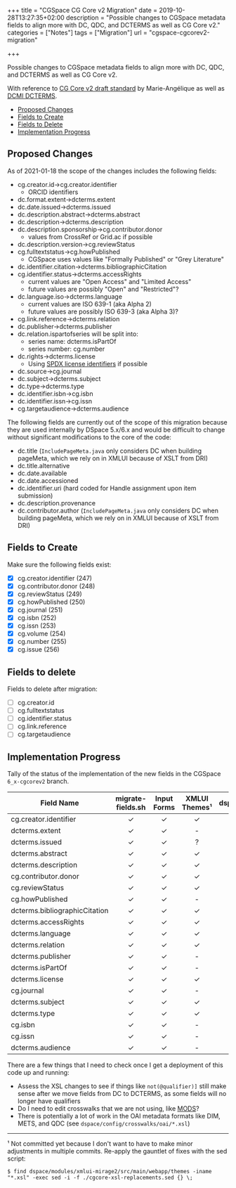 +++
title = "CGSpace CG Core v2 Migration"
date = 2019-10-28T13:27:35+02:00
description = "Possible changes to CGSpace metadata fields to align more with DC, QDC, and DCTERMS as well as CG Core v2."
categories = ["Notes"]
tags = ["Migration"]
url = "cgspace-cgcorev2-migration"

+++

Possible changes to CGSpace metadata fields to align more with DC, QDC, and DCTERMS as well as CG Core v2.

With reference to [CG Core v2 draft standard](https://agriculturalsemantics.github.io/cg-core/cgcore.html) by Marie-Angélique as well as [DCMI DCTERMS](http://www.dublincore.org/specifications/dublin-core/dcmi-terms/).

<!--more-->

- [Proposed Changes](#proposed-changes)
- [Fields to Create](#fields-to-create)
- [Fields to Delete](#fields-to-delete)
- [Implementation Progress](#implementation-progress)

## Proposed Changes
As of 2021-01-18 the scope of the changes includes the following fields:

- cg.creator.id→cg.creator.identifier
  - ORCID identifiers
- dc.format.extent→dcterms.extent
- dc.date.issued→dcterms.issued
- dc.description.abstract→dcterms.abstract
- dc.description→dcterms.description
- dc.description.sponsorship→cg.contributor.donor
  - values from CrossRef or Grid.ac if possible
- dc.description.version→cg.reviewStatus
- cg.fulltextstatus→cg.howPublished
  - CGSpace uses values like "Formally Published" or "Grey Literature"
- dc.identifier.citation→dcterms.bibliographicCitation
- cg.identifier.status→dcterms.accessRights
  - current values are "Open Access" and "Limited Access"
  - future values are possibly "Open" and "Restricted"?
- dc.language.iso→dcterms.language
  - current values are ISO 639-1 (aka Alpha 2)
  - future values are possibly ISO 639-3 (aka Alpha 3)?
- cg.link.reference→dcterms.relation
- dc.publisher→dcterms.publisher
- dc.relation.ispartofseries will be split into:
  - series name: dcterms.isPartOf
  - series number: cg.number
- dc.rights→dcterms.license
  - Using [SPDX license identifiers](https://spdx.org/licenses/) if possible
- dc.source→cg.journal
- dc.subject→dcterms.subject
- dc.type→dcterms.type
- dc.identifier.isbn→cg.isbn
- dc.identifier.issn→cg.issn
- cg.targetaudience→dcterms.audience

The following fields are currently out of the scope of this migration because they are used internally by DSpace 5.x/6.x and would be difficult to change without significant modifications to the core of the code:

- dc.title (`IncludePageMeta.java` only considers DC when building pageMeta, which we rely on in XMLUI because of XSLT from DRI)
- dc.title.alternative
- dc.date.available
- dc.date.accessioned
- dc.identifier.uri (hard coded for Handle assignment upon item submission)
- dc.description.provenance
- dc.contributor.author (`IncludePageMeta.java` only considers DC when building pageMeta, which we rely on in XMLUI because of XSLT from DRI)

## Fields to Create
Make sure the following fields exist:

- [x] cg.creator.identifier (247)
- [x] cg.contributor.donor (248)
- [x] cg.reviewStatus (249)
- [x] cg.howPublished (250)
- [x] cg.journal (251)
- [x] cg.isbn (252)
- [x] cg.issn (253)
- [x] cg.volume (254)
- [x] cg.number (255)
- [x] cg.issue (256)

## Fields to delete
Fields to delete after migration:

- [ ] cg.creator.id
- [ ] cg.fulltextstatus
- [ ] cg.identifier.status
- [ ] cg.link.reference
- [ ] cg.targetaudience

## Implementation Progress
Tally of the status of the implementation of the new fields in the CGSpace `6_x-cgcorev2` branch.

| Field Name | migrate-fields.sh | Input Forms | XMLUI Themes¹ | dspace.cfg | Discovery | Atmire Modules | Crosswalks |
| ---------- | :---------------: | :---------: | :-----------: | :--------: | :-------: | :------------: | :--------: |
cg.creator.identifier | ✓ | ✓ | ✓ | - | ✓ | ✓ | |
dcterms.extent | ✓ | ✓ | - | - | - | - | |
dcterms.issued | ✓ | ✓ | ? | ✓ | ✓ | ✓ | |
dcterms.abstract | ✓ | ✓ | ✓ | ✓ | ✓ | - | |
dcterms.description | ✓ | ✓ | ✓ | ✓ | ✓ | ✓ | |
cg.contributor.donor | ✓ | ✓ | ✓ | ✓ | ✓ | ✓ | |
cg.reviewStatus | ✓ | ✓ | ✓ | - | ✓ | - | |
cg.howPublished | ✓ | ✓ | - | - | - | - | |
dcterms.bibliographicCitation | ✓ | ✓ | ✓ | - | - | ✓ | |
dcterms.accessRights | ✓ | ✓ | ✓ | - | ✓ | ✓ | |
dcterms.language | ✓ | ✓ | ✓ | - | ✓ | ✓ | |
dcterms.relation | ✓ | ✓ | ✓ | - | - | - | |
dcterms.publisher | ✓ | ✓ | - | - | ✓ | ✓ | |
dcterms.isPartOf | ✓ | ✓ | - | ✓ | ✓ | ✓ | |
dcterms.license | ✓ | ✓ | ✓ | ✓ | ✓ | ✓ | |
cg.journal | ✓ | ✓ | - | - | ✓ | ✓ | |
dcterms.subject | ✓ | ✓ | ✓ | ✓ | ✓ | ✓ | |
dcterms.type | ✓ | ✓ | ✓ | ✓ | ✓ | ✓ | |
cg.isbn | ✓ | ✓ | - | - | - | ✓ | |
cg.issn | ✓ | ✓ | - | - | - | ✓ | |
dcterms.audience | ✓ | ✓ | - | - | - | ✓ | |

There are a few things that I need to check once I get a deployment of this code up and running:

- Assess the XSL changes to see if things like `not(@qualifier)]` still make sense after we move fields from DC to DCTERMS, as some fields will no longer have qualifiers
- Do I need to edit crosswalks that we are not using, like [MODS](https://wiki.lyrasis.org/display/DSDOC5x/DSpace+AIP+Format#DSpaceAIPFormat-MODSSchema)?
- There is potentially a lot of work in the OAI metadata formats like DIM, METS, and QDC (see `dspace/config/crosswalks/oai/*.xsl`)

------
¹ Not committed yet because I don't want to have to make minor adjustments in multiple commits. Re-apply the gauntlet of fixes with the sed script:

```
$ find dspace/modules/xmlui-mirage2/src/main/webapp/themes -iname "*.xsl" -exec sed -i -f ./cgcore-xsl-replacements.sed {} \;
```
